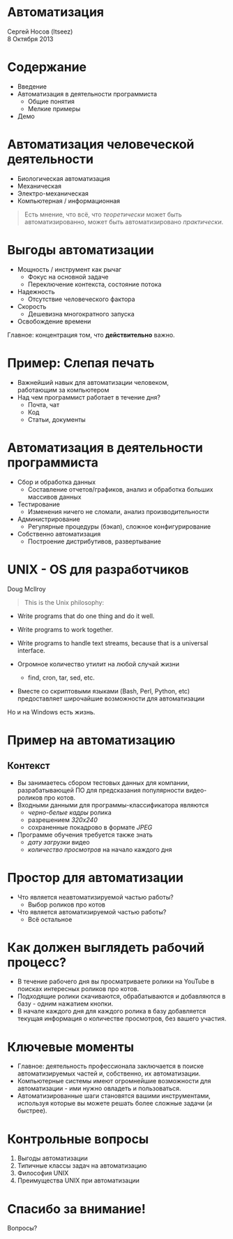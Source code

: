 # Автоматизация

Сергей Носов (Itseez)\
8 Октября 2013

<!-- TODO
  - Примеры
    - Составная команда
    - Bash
    - Python: csv, matplotlib (print pdf, excel, twitter)

  - Человеческий фактор в автоматизации (пример vCount)
  - Использовать материал из книг Power Unix Tools
  - Может быть показать генерацию Excel и картинок на Python
-->

# Содержание

 - Введение
 - Автоматизация в деятельности программиста
   - Общие понятия
   - Мелкие примеры
 - Демо

# Автоматизация человеческой деятельности

 - Биологическая автоматизация
 - Механическая
 - Электро-механическая
 - Компьютерная / информационная

> Есть мнение, что всё, что *теоретически* может быть автоматизированно,
может быть автоматизировано *практически*.

# Выгоды автоматизации

 - Мощность / инструмент как рычаг
    - Фокус на основной задаче
    - Переключение контекста, состояние потока
 - Надежность
    - Отсутствие человеческого фактора
 - Скорость
    - Дешевизна многократного запуска
 - Освобождение времени

Главное: концентрация том, что __действительно__ важно.

# Пример: Слепая печать

 - Важнейший навык для автоматизации человеком,\
   работающим за компьютером
 - Над чем программист работает в течение дня?
    - Почта, чат
    - Код
    - Статьи, документы

# Автоматизация в деятельности программиста

 - Сбор и обработка данных
    - Составление отчетов/графиков, анализ и обработка больших массивов данных
 - Тестирование
    - Изменения ничего не сломали, анализ производительности
 - Администрирование
    - Регулярные процедуры (бэкап), сложное конфигурирование
 - Собственно автоматизация
    - Построение дистрибутивов, развертывание

# UNIX - OS для разработчиков

Doug McIlroy

> This is the Unix philosophy:
  - Write programs that do one thing and do it well.
  - Write programs to work together.
  - Write programs to handle text streams, because that is a universal interface.

 - Огромное количество утилит на любой случай жизни
   - find, cron, tar, sed, etc.
 - Вместе со скриптовыми языками (Bash, Perl, Python, etc)
   предоставляет широчайшие возможности для автоматизации

Но и на Windows есть жизнь.

# Пример на автоматизацию

## Контекст

 - Вы занимаетесь сбором тестовых данных для компании, разрабатывающей ПО для
   предсказания популярности видео-роликов про котов.
 - Входными данными для программы-классификатора являются
     - _черно-белые кадры_ ролика
     - разрешением _320х240_
     - сохраненные покадрово в формате _JPEG_
 - Программе обучения требуется также знать
     - _дату загрузки_ видео
     - _количество просмотров_ на начало каждого дня

# Простор для автоматизации

  - Что является неавтоматизируемой частью работы?
    - Выбор роликов про котов
  - Что является автоматизируемой частью работы?
    - Всё остальное

# Как должен выглядеть рабочий процесс?

  - В течение рабочего дня вы просматриваете ролики на YouTube
    в поисках интересных роликов про котов.
  - Подходящие ролики скачиваются, обрабатываются и добавляются в базу -
    одним нажатием кнопки.
  - В начале каждого дня для каждого ролика в базу добавляется
    текущая информация о количестве просмотров, без вашего участия.

# Ключевые моменты

 - Главное: деятельность профессионала заключается в поиске
   автоматизируемых частей и, собственно, их автоматизации.
 - Компьютерные системы имеют огромнейшие возможности для автоматизации -
   ими нужно овладеть и пользоваться.
 - Автоматизированные шаги становятся вашими инструментами,
   используя которые вы можете решать более сложные задачи (и быстрее).

# Контрольные вопросы

  1. Выгоды автоматизации
  2. Типичные классы задач на автоматизацию
  3. Философия UNIX
  4. Преимущества UNIX при автоматизации

# Спасибо за внимание!

Вопросы?
